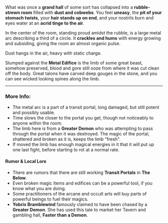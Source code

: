 What was once a **grand hall** of some sort has collapsed into a **rubble-strewn room** filled with **dust and cobwebs**. You feel **uneasy**, the **pit of your stomach twists**, your **hair stands up on end**, and your nostrils burn and eyes water at an **acrid tinge to the air**. 

In the center of the room, standing proud amidst the rubble, is a large metal arc describing a third of a circle. It **crackles and hums** with energy growing and subsiding, giving the room an almost organic pulse.

Dust hangs in the air, heavy with static charge.

Slumped against the **Metal Edifice** is the limb of some great beast, somehow preserved, blood and gore still ooze from where it was cut clean off the body. Great talons have carved deep gouges in the stone, and you can see wicked looking spines along the limb.

---

### More Info:

* The metal arc is a part of a transit portal, long damaged, but still potent and possibly usable.
* Time slows the closer to the portal you get, though not noticeably to anyone within the room.
* The limb here is from a **Greater Demon** who was attempting to pass through the portal when it was destroyed. The magic of the portal, shattered and broken as it is, keeps the limb "fresh".
* If moved the limb has enough magical energies in it that it will put up one last fight, before starting to rot at a normal rate.

#### Rumor & Local Lore

* There are rumors that there are still working **Transit Portals** in **The Below**.
* Even broken magic items and edifices can be a powerful tool, if you know what you are doing.
* Some practitioners of the arcane and occult arts will buy parts of powerful beings to fuel their magics.
* **Yobrix Bramblewind** famously claimed to have been chased by a **Greater Demon**. She has used this tale to market her Tavern and gambling hall, **Faster than a Demon**. 